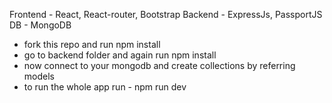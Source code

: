 Frontend - React, React-router, Bootstrap
Backend - ExpressJs, PassportJS
DB - MongoDB

- fork this repo and run npm install
- go to backend folder and again run npm install
- now connect to your mongodb and create collections by referring models
- to run the whole app run - npm run dev

